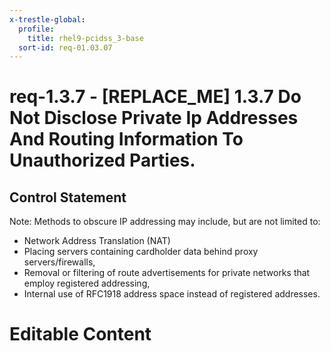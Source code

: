 ```yaml
---
x-trestle-global:
  profile:
    title: rhel9-pcidss_3-base
  sort-id: req-01.03.07
---
```


# req-1.3.7 - \[REPLACE_ME\] 1.3.7 Do Not Disclose Private Ip Addresses And Routing Information To Unauthorized Parties.

## Control Statement

Note: Methods to obscure IP addressing may include, but are not limited to:
* Network Address Translation (NAT)
* Placing servers containing cardholder data behind proxy servers/firewalls,
* Removal or filtering of route advertisements for private networks that
  employ registered addressing,
* Internal use of RFC1918 address space instead of registered addresses.

# Editable Content

<!-- Make additions and edits below -->
<!-- The above represents the contents of the control as received by the profile, prior to additions. -->
<!-- If the profile makes additions to the control, they will appear below. -->
<!-- The above markdown may not be edited but you may edit the content below, and/or introduce new additions to be made by the profile. -->
<!-- If there is a yaml header at the top, parameter values may be edited. Use --set-parameters to incorporate the changes during assembly. -->
<!-- The content here will then replace what is in the profile for this control, after running profile-assemble. -->
<!-- The current profile has no added parts for this control, but you may add new ones here. -->
<!-- Each addition must have a heading either of the form ## Control my_addition_name -->
<!-- or ## Part a. (where the a. refers to one of the control statement labels.) -->
<!-- "## Control" parts are new parts added after the statement part. -->
<!-- "## Part" parts are new parts added into the top-level statement part with that label. -->
<!-- Subparts may be added with nested hash levels of the form ### My Subpart Name -->
<!-- underneath the parent ## Control or ## Part being added -->
<!-- See https://oscal-compass.github.io/compliance-trestle/tutorials/ssp_profile_catalog_authoring/ssp_profile_catalog_authoring for guidance. -->
